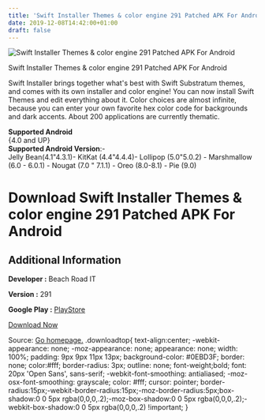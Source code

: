 ```yaml
---
title: 'Swift Installer Themes & color engine 291 Patched APK For Android'
date: 2019-12-08T14:42:00+01:00
draft: false
---
```


![Swift Installer Themes & color engine 291 Patched APK For Android](https://i1.wp.com/apkhome.net/wp-content/uploads/2019/12/Swift-Installer-Themes-color-engine-291-Patched.png "Swift Installer Themes & color engine 291 Patched APK For Android")

  

Swift Installer Themes & color engine 291 Patched APK For Android

Swift Installer brings together what's best with Swift Substratum themes, and comes with its own installer and color engine! You can now install Swift Themes and edit everything about it. Color choices are almost infinite, because you can enter your own favorite hex color code for backgrounds and dark accents. About 200 applications are currently thematic.

**Supported Android**  
{4.0 and UP}  
**Supported Android Version**:-  
Jelly Bean(4.1"4.3.1)- KitKat (4.4"4.4.4)- Lollipop (5.0"5.0.2) - Marshmallow (6.0 - 6.0.1) - Nougat (7.0 " 7.1.1) - Oreo (8.0-8.1) - Pie (9.0)

Download Swift Installer Themes & color engine 291 Patched APK For Android
==========================================================================

Additional Information
----------------------

**Developer :** Beach Road IT

**Version :** 291

**Google Play :** [PlayStore](https://play.google.com/store/apps/details?id=com.brit.swiftinstaller)

  

[Download Now](https://store4app.co/post/swift-installer-themes-amp-color-engine-291-patched-apk-for-android_1575812205)

  
Source: [Go homepage.](https://store4app.co/post/swift-installer-themes-amp-color-engine-291-patched-apk-for-android_1575812205) .downloadtop{ text-align:center; -webkit-appearance: none; -moz-appearance: none; appearance: none; width: 100%; padding: 9px 9px 11px 13px; background-color: #0EBD3F; border: none; color:#fff; border-radius: 3px; outline: none; font-weight;bold; font: 20px 'Open Sans', sans-serif; -webkit-font-smoothing: antialiased; -moz-osx-font-smoothing: grayscale; color: #fff; cursor: pointer; border-radius:15px;-webkit-border-radius:15px;-moz-border-radius:5px;box-shadow:0 0 5px rgba(0,0,0,.2);-moz-box-shadow:0 0 5px rgba(0,0,0,.2);-webkit-box-shadow:0 0 5px rgba(0,0,0,.2) !important; }